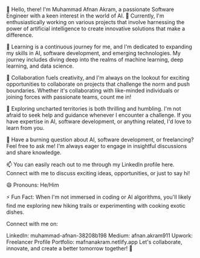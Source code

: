 👋 Hello, there! I'm Muhammad Afnan Akram, a passionate Software Engineer with a keen interest in the world of AI. 🔭 Currently, I'm enthusiastically working on various projects that involve harnessing the power of artificial intelligence to create innovative solutions that make a difference.

🌱 Learning is a continuous journey for me, and I'm dedicated to expanding my skills in AI, software development, and emerging technologies. My journey includes diving deep into the realms of machine learning, deep learning, and data science.

👯 Collaboration fuels creativity, and I'm always on the lookout for exciting opportunities to collaborate on projects that challenge the norm and push boundaries. Whether it's collaborating with like-minded individuals or joining forces with passionate teams, count me in!

🤔 Exploring uncharted territories is both thrilling and humbling. I'm not afraid to seek help and guidance whenever I encounter a challenge. If you have expertise in AI, software development, or anything related, I'd love to learn from you.

💬 Have a burning question about AI, software development, or freelancing? Feel free to ask me! I'm always eager to engage in insightful discussions and share knowledge.

📫 You can easily reach out to me through my LinkedIn profile here. Connect with me to discuss exciting ideas, opportunities, or just to say hi!

😄 Pronouns: He/Him

⚡ Fun Fact: When I'm not immersed in coding or AI algorithms, you'll likely find me exploring new hiking trails or experimenting with cooking exotic dishes.

Connect with me on:

LinkedIn: muhammad-afnan-38208b198
Medium: afnan.akram911
Upwork: Freelancer Profile
Portfolio: mafnanakram.netlify.app
Let's collaborate, innovate, and create a better tomorrow together! 🚀
